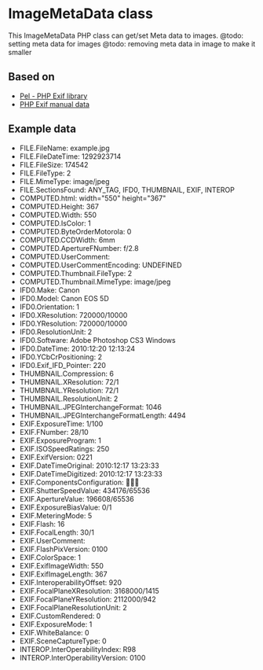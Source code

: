 # ImageMetaData class

This ImageMetaData PHP class can get/set Meta data to images.
@todo: setting meta data for images
@todo: removing meta data in image to make it smaller


## Based on

* [Pel - PHP Exif library](http://lsolesen.github.com/pel/)
* [PHP Exif manual data](http://www.php.net/manual/en/book.exif.php)


## Example data

* FILE.FileName: example.jpg
* FILE.FileDateTime: 1292923714
* FILE.FileSize: 174542
* FILE.FileType: 2
* FILE.MimeType: image/jpeg
* FILE.SectionsFound: ANY_TAG, IFD0, THUMBNAIL, EXIF, INTEROP
* COMPUTED.html: width="550" height="367"
* COMPUTED.Height: 367
* COMPUTED.Width: 550
* COMPUTED.IsColor: 1
* COMPUTED.ByteOrderMotorola: 0
* COMPUTED.CCDWidth: 6mm
* COMPUTED.ApertureFNumber: f/2.8
* COMPUTED.UserComment: 
* COMPUTED.UserCommentEncoding: UNDEFINED
* COMPUTED.Thumbnail.FileType: 2
* COMPUTED.Thumbnail.MimeType: image/jpeg
* IFD0.Make: Canon
* IFD0.Model: Canon EOS 5D
* IFD0.Orientation: 1
* IFD0.XResolution: 720000/10000
* IFD0.YResolution: 720000/10000
* IFD0.ResolutionUnit: 2
* IFD0.Software: Adobe Photoshop CS3 Windows
* IFD0.DateTime: 2010:12:20 12:13:24
* IFD0.YCbCrPositioning: 2
* IFD0.Exif_IFD_Pointer: 220
* THUMBNAIL.Compression: 6
* THUMBNAIL.XResolution: 72/1
* THUMBNAIL.YResolution: 72/1
* THUMBNAIL.ResolutionUnit: 2
* THUMBNAIL.JPEGInterchangeFormat: 1046
* THUMBNAIL.JPEGInterchangeFormatLength: 4494
* EXIF.ExposureTime: 1/100
* EXIF.FNumber: 28/10
* EXIF.ExposureProgram: 1
* EXIF.ISOSpeedRatings: 250
* EXIF.ExifVersion: 0221
* EXIF.DateTimeOriginal: 2010:12:17 13:23:33
* EXIF.DateTimeDigitized: 2010:12:17 13:23:33
* EXIF.ComponentsConfiguration: 
* EXIF.ShutterSpeedValue: 434176/65536
* EXIF.ApertureValue: 196608/65536
* EXIF.ExposureBiasValue: 0/1
* EXIF.MeteringMode: 5
* EXIF.Flash: 16
* EXIF.FocalLength: 30/1
* EXIF.UserComment: 
* EXIF.FlashPixVersion: 0100
* EXIF.ColorSpace: 1
* EXIF.ExifImageWidth: 550
* EXIF.ExifImageLength: 367
* EXIF.InteroperabilityOffset: 920
* EXIF.FocalPlaneXResolution: 3168000/1415
* EXIF.FocalPlaneYResolution: 2112000/942
* EXIF.FocalPlaneResolutionUnit: 2
* EXIF.CustomRendered: 0
* EXIF.ExposureMode: 1
* EXIF.WhiteBalance: 0
* EXIF.SceneCaptureType: 0
* INTEROP.InterOperabilityIndex: R98
* INTEROP.InterOperabilityVersion: 0100
